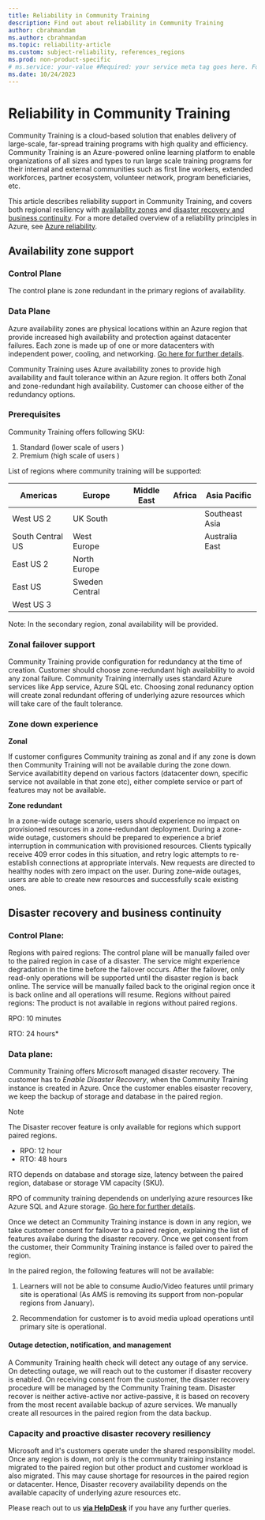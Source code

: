 ```yaml
---
title: Reliability in Community Training
description: Find out about reliability in Community Training 
author: cbrahmandam
ms.author: cbrahmandam
ms.topic: reliability-article
ms.custom: subject-reliability, references_regions
ms.prod: non-product-specific
# ms.service: your-value #Required: your service meta tag goes here. For taxonomies see https://review.learn.microsoft.com/help/platform/metadata-taxonomies?branch=main#msservice
ms.date: 10/24/2023
---
```



# Reliability in Community Training

Community Training is a cloud-based solution that enables delivery of large-scale, far-spread training programs with high quality and efficiency. Community Training is an Azure-powered online learning platform to enable organizations of all sizes and types to run large scale training programs for their internal and external communities such as first line workers, extended workforces, partner ecosystem, volunteer network, program beneficiaries, etc.

This article describes reliability support in Community Training, and covers  both regional resiliency with [availability zones](/azure/reliability/availability-zones-overview?tabs=azure-clit) and [disaster recovery and business continuity](/azure/reliability/disaster-recovery-overview). For a more detailed overview of a reliability principles in Azure, see [Azure reliability](/azure/reliability/overview).

## Availability zone support

### Control Plane
The control plane is zone redundant in the primary regions of availability.

### Data Plane
Azure availability zones are physical locations within an Azure region that provide increased high availability and protection against datacenter failures. Each zone is made up of one or more datacenters with independent power, cooling, and networking.
[Go here for further details](/azure/reliability/availability-zones-overview).

Community Training uses Azure availability zones to provide high availability and fault tolerance within an Azure region.
It offers both Zonal and zone-redundant high availability. Customer can choose either of the redundancy options.

### Prerequisites

Community Training offers following SKU:
1. Standard (lower scale of users )
1. Premium (high scale of users )

List of regions where community training will be supported:

| Americas         | Europe               | Middle East   | Africa             | Asia Pacific   |
|------------------|----------------------|---------------|--------------------|----------------|
| West US 2        | UK South             |               |                    | Southeast Asia |
| South Central US | West Europe          |               |                    | Australia East |
| East US 2        | North Europe         |               |                    |                |
| East US          | Sweden Central       |               |                    |                |
| West US 3        |                      |               |                    |                |


Note: In the secondary region, zonal availability will be provided.


### Zonal failover support
Community Training provide configuration for redundancy at the time of creation. 
Customer should choose zone-redundant high availability to avoid any zonal failure. 
Community Training internally uses standard Azure services like App service, Azure SQL etc.
Choosing zonal redunancy option will create zonal redundant offering of underlying azure resources which will take care of the fault tolerance.


### Zone down experience
**Zonal**

If customer configures Community training as zonal and if any zone is down then Community Training will not be available during the zone down. Service availabitlity depend on various factors (datacenter down, specific service not available in that zone etc), either complete service or part of features may not be available. 

**Zone redundant**

In a zone-wide outage scenario, users should experience no impact on provisioned resources in a zone-redundant deployment. 
During a zone-wide outage, customers should be prepared to experience a brief interruption in communication with provisioned resources. Clients typically receive 409 error codes in this situation, and retry logic attempts to re-establish connections at appropriate intervals. New requests are directed to healthy nodes with zero impact on the user. During zone-wide outages, users are able to create new resources and successfully scale existing ones.

## Disaster recovery and business continuity

### Control Plane:

Regions with paired regions: The control plane will be manually failed over to the paired region in case of a disaster. The service might experience degradation in the time before the failover occurs. After the failover, only read-only operations will be supported until the disaster region is back online. The service will be manually failed back to the original region once it is back online and all operations will resume.
Regions without paired regions: The product is not available in regions without paired regions.

RPO: 10 minutes

RTO: 24 hours*

### Data plane:
Community Training offers Microsoft managed disaster recovery. The customer has to *Enable Disaster Recovery*, when the Community Training instance is created in Azure.
Once the customer enables eisaster recovery, we keep the backup of storage and database in the paired region.
> [!Note]  
> The Disaster recover feature is only available for regions which support paired regions.
>
>* RPO: 12 hour
>* RTO: 48 hours
>
>RTO depends on database and storage size, latency between the paired region, database or storage VM capacity (SKU).
>
>RPO of community training dependends on underlying azure resources like Azure SQL and Azure storage. [Go here for further details](/azure/azure-sql/database/recovery-using-backups?view=azuresql&tabs=azure-portal).

Once we detect an Community Training instance is down in any region, we take customer consent for failover to a paired region, explaining the list of features availabe during the disaster recovery. Once we get consent from the customer, their Community Training instance is failed over to paired the region.

In the paired region, the following features will not be available:

1. Learners will not be able to consume Audio/Video features until primary site is operational (As AMS is removing its support from non-popular regions from January).

1. Recommendation for customer is to avoid media upload operations until primary site is operational.

#### Outage detection, notification, and management
A Community Training health check will detect any outage of any service. On detecting outage, we will reach out to the customer if disaster recovery is enabled. On receiving consent from the customer, the disaster recovery procedure will be managed by the Community Training team.
Disaster recover is neither active-active nor active-passive, it is based on recovery from the most recent available backup of azure services. We manually create all resources in the paired region from the data backup.

### Capacity and proactive disaster recovery resiliency
Microsoft and it's customers operate under the shared responsibility model. Once any region is down, not only is the community training instance migrated to the paired region but other product and customer workload is also migrated. This may cause shortage for resources in the paired region or datacenter. Hence, Disaster recovery availability depends on the available capacity of underlying azure resources etc.

Please reach out to us [**via HelpDesk**](https://aka.ms/cthelpdesk) if you have any further queries.